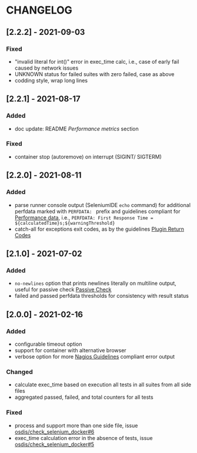 # CHANGELOG

## [2.2.2] - 2021-09-03

### Fixed

- "invalid literal for int()" error in exec_time calc,
  i.e., case of early fail caused by network issues
- UNKNOWN status for failed suites with zero failed, case as above
- codding style, wrap long lines

## [2.2.1] - 2021-08-17

### Added

- doc update: README _Performance metrics_ section

### Fixed

- container stop (autoremove) on interrupt (SIGINT/ SIGTERM)

## [2.2.0] - 2021-08-11

### Added

- parse runner console output (SeleniumIDE `echo` command) for additional perfdata
  marked with `PERFDATA: ` prefix and guidelines compliant for
  [Performance data](https://nagios-plugins.org/doc/guidelines.html#AEN200),
  i.e., `PERFDATA: First Response Time = ${calculatedTime}s;${warningThreshold}`
- catch-all for exceptions exit codes, as by the guidelines
  [Plugin Return Codes](https://nagios-plugins.org/doc/guidelines.html#AEN78)

## [2.1.0] - 2021-07-02

### Added
- `no-newlines` option that prints newlines literally on multiline output,
   useful for passive check
   [Passive Check](https://assets.nagios.com/downloads/nagioscore/docs/nagioscore/3/en/passivechecks.html)
- failed and passed perfdata thresholds for consistency with result status

## [2.0.0] - 2021-02-16

### Added
- configurable timeout option
- support for container with alternative browser
- verbose option for more [Nagios Guidelines](https://nagios-plugins.org/doc/guidelines.html#PLUGOUTPUT)
  compliant error output

### Changed
- calculate exec_time based on execution all tests in all suites from all side files
- aggregated passed, failed, and total counters for all tests

### Fixed
- process and support more than one side file, issue
  [osdis/check_selenium_docker#6](https://github.com/opsdis/check_selenium_docker/issues/6)
- exec_time calculation error in the absence of tests, issue
  [osdis/check_selenium_docker#5](https://github.com/opsdis/check_selenium_docker/issues/5)
